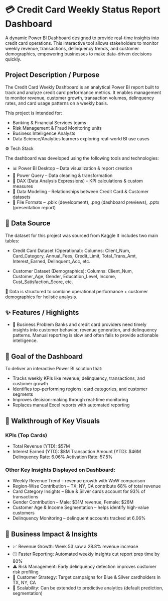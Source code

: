 # 💳 Credit Card Weekly Status Report Dashboard

A dynamic Power BI Dashboard designed to provide real-time insights into credit card operations. This interactive tool allows stakeholders to monitor weekly revenue, transactions, delinquency trends, and customer demographics, empowering businesses to make data-driven decisions quickly.

## Project Description / Purpose

The Credit Card Weekly Dashboard is an analytical Power BI report built to track and analyze credit card performance metrics. It enables management to monitor revenue, customer growth, transaction volumes, delinquency rates, and card usage patterns on a weekly basis.

This project is intended for:
- Banking & Financial Services teams
- Risk Management & Fraud Monitoring units
- Business Intelligence Analysts
- Data Science/Analytics learners exploring real-world BI use cases

⚙️ Tech Stack

The dashboard was developed using the following tools and technologies:
- 📊 Power BI Desktop – Data visualization & report creation
- 📂 Power Query – Data cleaning & transformation
- 🧠 DAX (Data Analysis Expressions) – KPI calculations & custom measures
- 📝 Data Modeling – Relationships between Credit Card & Customer datasets
- 📁 File Formats – .pbix (development), .png (dashboard previews), .pptx (presentation report)

## 📂 Data Source
The dataset for this project was sourced from Kaggle
It includes two main tables:
- Credit Card Dataset (Operational):
Columns: Client_Num, Card_Category, Annual_Fees, Credit_Limit, Total_Trans_Amt, Interest_Earned, Delinquent_Acc, etc.

- Customer Dataset (Demographics):
Columns: Client_Num, Customer_Age, Gender, Education_Level, Income, Cust_Satisfaction_Score, etc.

📌 Data is structured to combine operational performance + customer demographics for holistic analysis.

## ✨ Features / Highlights
- 🔹 Business Problem
Banks and credit card providers need timely insights into customer behavior, revenue generation, and delinquency patterns. Manual reporting is slow and often fails to provide actionable intelligence.

## 🔹 Goal of the Dashboard
To deliver an interactive Power BI solution that:
- Tracks weekly KPIs like revenue, delinquency, transactions, and customer growth
- Identifies top-performing regions, card categories, and customer segments
- Improves decision-making through real-time monitoring
- Replaces manual Excel reports with automated reporting

## 🔹 Walkthrough of Key Visuals

### KPIs (Top Cards)
- Total Revenue (YTD): $57M
- Interest Earned (YTD): $8M
Transaction Amount (YTD): $46M
Delinquency Rate: 6.06%
Activation Rate: 57.5%

### Other Key Insights Displayed on Dashboard:

- Weekly Revenue Trend – revenue growth with WoW comparison
- Region-Wise Contribution – TX, NY, CA contribute 68% of total revenue
- Card Category Insights – Blue & Silver cards account for 93% of transactions
- Gender Contribution – Male: $31M revenue, Female: $26M
- Customer Age & Income Segmentation – helps identify high-value customers
- Delinquency Monitoring – delinquent accounts tracked at 6.06%


## 🔹 Business Impact & Insights

- 📈 Revenue Growth: Week 53 saw a 28.8% revenue increase
- 🕒 Faster Reporting: Automated weekly insights cut report prep time by 80%
- ⚠️ Risk Management: Early delinquency detection improves customer risk profiling
- 🎯 Customer Strategy: Target campaigns for Blue & Silver cardholders in TX, NY, CA
- 🔮 Scalability: Can be extended to predictive analytics (default prediction, segmentation)
